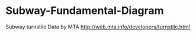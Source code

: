 # Subway-Fundamental-Diagram

Subway turnstile Data by MTA
http://web.mta.info/developers/turnstile.html

